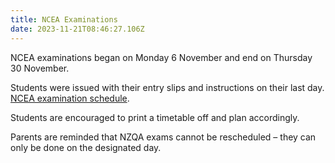```yaml
---
title: NCEA Examinations
date: 2023-11-21T08:46:27.106Z
---
```

NCEA examinations began on Monday 6 November and end on Thursday 30 November.

Students were issued with their entry slips and instructions on their last day.  
[NCEA examination schedule](https://www2.nzqa.govt.nz/assets/NCEA/2023-exam-timetable-with-RAS.pdf).
  
Students are encouraged to print a timetable off and plan accordingly. 

Parents are reminded that NZQA exams cannot be rescheduled – they can only be done on the designated day.